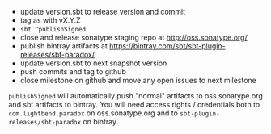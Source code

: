 * update version.sbt to release version and commit
* tag as with vX.Y.Z
* `sbt ^publishSigned`
* close and release sonatype staging repo at http://oss.sonatype.org/
* publish bintray artifacts at https://bintray.com/sbt/sbt-plugin-releases/sbt-paradox/
* update version.sbt to next snapshot version
* push commits and tag to github
* close milestone on github and move any open issues to next milestone

`publishSigned` will automatically push "normal" artifacts to oss.sonatype.org and sbt artifacts
to bintray. You will need access rights / credentials both to `com.lightbend.paradox` on oss.sonatype.org and
to `sbt-plugin-releases/sbt-paradox` on bintray.
